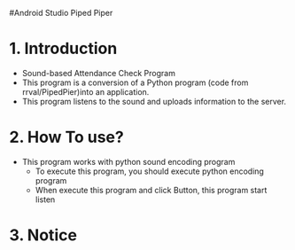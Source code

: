 #Android Studio Piped Piper
# 1. Introduction
  - Sound-based Attendance Check Program 
  - This program is a conversion of a Python program (code from rrval/PipedPier)into an application.
  - This program listens to the sound and uploads information to the server.

# 2. How To use?
  - This program works with python sound encoding program
     - To execute this program, you should execute python encoding program
     - When execute this program and click Button, this program start listen

# 3. Notice
